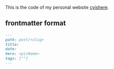 This is the code of my personal website [cyishere](https://cyishere.github.io).


## frontmatter format
```md
---
path: post/<slug>
title: 
date: 
hero: <picName>
tags: [""]
---
```
